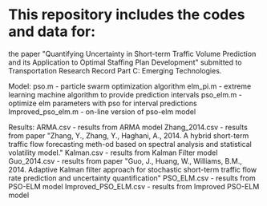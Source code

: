 # This repository includes the codes and data for:

the paper "Quantifying Uncertainty in Short-term Traffic Volume Prediction and its Application to Optimal Staffing Plan Development" submitted to Transportation Research Record Part C: Emerging Technologies. 

Model:
pso.m - particle swarm optimization algorithm
elm_pi.m - extreme learning machine algorithm to provide prediction intervals
pso_elm.m - optimize elm parameters with pso for interval predictions
Improved_pso_elm.m - on-line version of pso-elm model


Results:
ARMA.csv - results from ARMA model
Zhang_2014.csv - results from paper "Zhang, Y., Zhang, Y., Haghani, A., 2014. A hybrid short-term traffic flow forecasting meth-od based on spectral analysis and statistical volatility model."
Kalman.csv - results from Kalman Filter model
Guo_2014.csv - results from paper "Guo, J., Huang, W., Williams, B.M., 2014. Adaptive Kalman filter approach for stochastic short-term traffic flow rate prediction and uncertainty quantification"
PSO_ELM.csv - results from PSO-ELM model
Improved_PSO_ELM.csv - results from Improved PSO-ELM model

